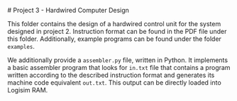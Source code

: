 # Project 3 - Hardwired Computer Design

This folder contains the design of a hardwired control unit for the system designed in project 2. Instruction format can be found in the PDF file under this folder. Additionally, example programs can be found under the folder `examples`. 

We additionally provide a `assembler.py` file, written in Python. It implements a basic assembler program that looks for `in.txt` file that contains a program written according to the described instruction format and generates its machine code equivalent `out.txt`. This output can be directly loaded into Logisim RAM. 
